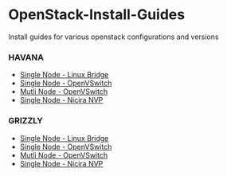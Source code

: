OpenStack-Install-Guides
===============================

Install guides for various openstack configurations and versions 

### HAVANA
* [Single Node - Linux Bridge](https://github.com/kili/OpenStack-Install-Guide/guides/Havana_LB_SingleNode.rst)
* [Single Node - OpenVSwitch](https://github.com/kili/OpenStack-Install-Guide/guides/Havana_OVS_SingleNode.rst)
* [Mutli Node - OpenVSwitch](https://github.com/kili/OpenStack-Install-Guide/guides/Havana_OVS_MultiNode.rst)
* [Single Node - Nicira NVP](https://github.com/kili/OpenStack-Install-Guide/guides/Havana_Nicira_SingleNode.rst)

### GRIZZLY
* [Single Node - Linux Bridge](https://github.com/kili/OpenStack-Install-Guide/guides/Grizzly_LB_SingleNode.rst)
* [Single Node - OpenVSwitch](https://github.com/kili/OpenStack-Install-Guide/guides/Grizzly_OVS_SingleNode.rst)
* [Mutli Node - OpenVSwitch](https://github.com/kili/OpenStack-Install-Guide/guides/Grizzly_OVS_MultiNode.rst)
* [Single Node - Nicira NVP](https://github.com/kili/OpenStack-Install-Guide/guides/Grizzly_Nicira_SingleNode.rst)
